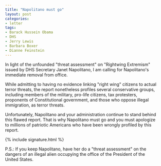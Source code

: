 ```yaml
---
title: "Napolitano must go"
layout: post
categories:
- letter
tags:
- Barack Hussein Obama
- DHS
- Jerry Lewis
- Barbara Boxer
- Dianne Feinstein
---
```


In light of the unfounded "threat assessment" on "Rightwing Extremism" issued by DHS Secretary Janet Napolitano, I am calling for Napolitano's immediate removal from office.

While admitting to having no evidence linking "right wing" citizens to actual terror threats, the report nonetheless profiles several conservative groups, including members of the military, pro-life citizens, tax protesters, proponents of Constitutional government, and those who oppose illegal immigration, as terror threats.

Unfortunately, Napolitano and your administration continue to stand behind this flawed report. That is why Napolitano must go and you must apologize to millions of patriotic Americans who have been wrongly profiled by this report.

{% include signature.html %}

P.S.: If you keep Napolitano, have her do a "threat assessment" on the dangers of an illegal alien occupying the office of the President of the United States.